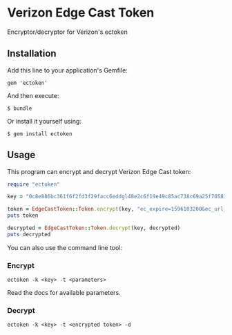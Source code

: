 # Verizon Edge Cast Token

Encryptor/decryptor for Verizon's ectoken


## Installation

Add this line to your application's Gemfile:

```
gem 'ectoken'
```

And then execute:

```
$ bundle
```

Or install it yourself using:

```
$ gem install ectoken
```

## Usage

This program can encrypt and decrypt Verizon Edge Cast token:

```ruby
require "ectoken"

key = "0c8e886bc361f6f2fd3f29facc6eddgl48e2c6f19e49c85ac738c69a25f70581"

token = EdgeCastToken::Token.encrypt(key, "ec_expire=1596103200&ec_url_allow=/images/")
puts token

decrypted = EdgeCastToken::Token.decrypt(key, decrypted)
puts decrypted
```

You can also use the command line tool:

### Encrypt

```
ectoken -k <key> -t <parameters>
```

Read the docs for available parameters.

### Decrypt

```
ectoken -k <key> -t <encrypted token> -d
```